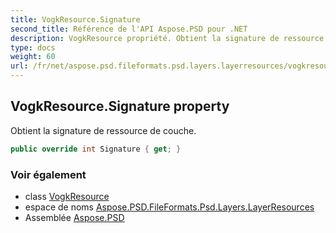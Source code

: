 ```yaml
---
title: VogkResource.Signature
second_title: Référence de l'API Aspose.PSD pour .NET
description: VogkResource propriété. Obtient la signature de ressource de couche.
type: docs
weight: 60
url: /fr/net/aspose.psd.fileformats.psd.layers.layerresources/vogkresource/signature/
---
```

## VogkResource.Signature property

Obtient la signature de ressource de couche.

```csharp
public override int Signature { get; }
```

### Voir également

* class [VogkResource](../)
* espace de noms [Aspose.PSD.FileFormats.Psd.Layers.LayerResources](../../vogkresource/)
* Assemblée [Aspose.PSD](../../../)


